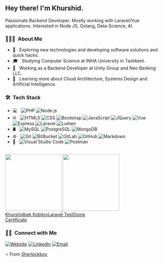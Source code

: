 <h2> Hey there! I'm Khurshid.</h2>
    Passionate Backend Developer. Mostly working with Laravel/Vue applications. Interested in Node JS, Golang, Data-Science, AI.
<h3> 👨🏻‍💻 &nbsp;About Me </h3>

- 🤔 &nbsp; Exploring new technologies and developing software solutions and quick hacks.
- 🎓 &nbsp; Studying Computer Science at INHA University in Tashkent.
- 💼 &nbsp; Working as a Backend Developer at Unity Group and Neo Banking LLC.
- 🌱 &nbsp; Learning more about Cloud Architecture, Systems Design and Artificial Intelligence.

<h3> 🛠 &nbsp;Tech Stack</h3>

- 💻 &nbsp;
  ![PHP](https://img.shields.io/badge/-PHP-333333?style=flat&logo=php)
  ![Node.js](https://img.shields.io/badge/-NodeJS-333333?style=flat&logo=node.js)
- 🌐 &nbsp;
  ![HTML5](https://img.shields.io/badge/-HTML5-333333?style=flat&logo=HTML5)
  ![CSS](https://img.shields.io/badge/-CSS-333333?style=flat&logo=CSS3&logoColor=1572B6)
  ![Bootstrap](https://img.shields.io/badge/-Bootstrap-333333?style=flat&logo=bootstrap&logoColor=563D7C)
  ![JavaScript](https://img.shields.io/badge/-JavaScript-333333?style=flat&logo=javascript)
  ![JQuery](https://img.shields.io/badge/-JQuery-333333?style=flat&logo=jquery)
  ![Vue](https://img.shields.io/badge/-Vue-333333?style=flat&logo=vue.js)
  ![Express](https://img.shields.io/badge/-Express-333333?style=flat&logo=express)
  ![Laravel](https://img.shields.io/badge/-Laravel-333333?style=flat&logo=laravel)
  ![Lumen](https://img.shields.io/badge/-Lumen-333333?style=flat&logo=lumen)
- 🛢 &nbsp;
  ![MySQL](https://img.shields.io/badge/-MySQL-333333?style=flat&logo=mysql)
  ![PostgreSQL](https://img.shields.io/badge/-PostgreSQL-333333?style=flat&logo=postgresql)
  ![MongoDB](https://img.shields.io/badge/-MongoDB-333333?style=flat&logo=mongodb)
- ⚙️ &nbsp;
  ![Git](https://img.shields.io/badge/-Git-333333?style=flat&logo=git)
  ![BitBucket](https://img.shields.io/badge/-BitBucket-333333?style=flat&logo=bitbucket)
  ![GitLab](https://img.shields.io/badge/-GitLab-333333?style=flat&logo=gitlab)
  ![GitHub](https://img.shields.io/badge/-GitHub-333333?style=flat&logo=github)
  ![Markdown](https://img.shields.io/badge/-Markdown-333333?style=flat&logo=markdown)
- 🔧 &nbsp;
  ![Visual Studio Code](https://img.shields.io/badge/-Visual%20Studio%20Code-333333?style=flat&logo=visual-studio-code&logoColor=007ACC)
  ![Postman](https://img.shields.io/badge/-Postman-333333?style=flat&logo=postman)

<br/>

<a href="https://github.com/Sherlockboy">
  <img height="180em" src="https://github-readme-stats.vercel.app/api?username=Sherlockboy&theme=buefy&show_icons=true" />
  <img height="180em" src="https://github-readme-stats.vercel.app/api/top-langs/?username=Sherlockboy&theme=buefy&layout=compact" />
</a>

<br/>

<a href="https://app.testdome.com/cert/4149c87e17a94cf7b4b3fe5161037da6" class="testdome-certificate-stamp gold">
    <span class="testdome-certificate-name">Khurshidbek Kobilov</span><span class="testdome-certificate-test-name">Laravel </span>
    <span class="testdome-certificate-card-logo">TestDome<br />Certificate</span>
</a>

<br/>

<h3> 🤝🏻 &nbsp;Connect with Me </h3>

<p>
<a href="https://sherlockboy.github.io/"><img alt="Website" src="https://img.shields.io/badge/Website-sherlockboy.github.io-blue?style=flat-square&logo=google-chrome"></a>
<a href="https://www.linkedin.com/in/khurshid-kobilov/"><img alt="LinkedIn" src="https://img.shields.io/badge/LinkedIn-KobilovKhurshid-blue?style=flat-square&logo=linkedin"></a>
<a href="mailto:kabilovhurshid5@gmail.com"><img alt="Email" src="https://img.shields.io/badge/Email-kabilovhurshid5@gmail.com-blue?style=flat-square&logo=gmail"></a>
</p>

⭐️ From [Sherlockboy](https://github.com/Sherlockboy)
